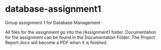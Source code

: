 # database-assignment1
 Group assignment 1 for Database Management

 
 All files for the assignment go into the /Assignment1 folder.
 Documentation for the assignment can be found in the Documentation Folder.
 The Project Report.docx will become a PDF when it is finished.
